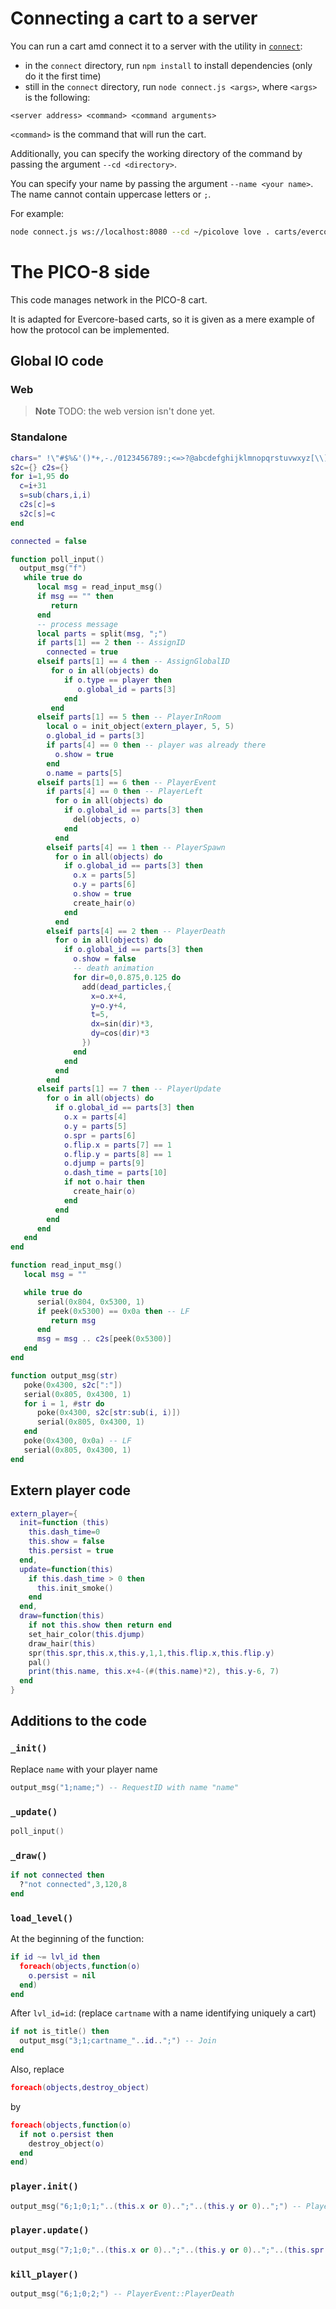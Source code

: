 # Connecting a cart to a server
You can run a cart amd connect it to a server with the utility in [`connect`](connect):
* in the `connect` directory, run `npm install` to install dependencies (only do it the first time)
* still in the `connect` directory, run `node connect.js <args>`, where `<args>` is the following:

`<server address> <command> <command arguments>`

`<command>` is the command that will run the cart.

Additionally, you can specify the working directory of the command by passing the argument `--cd <directory>`.

You can specify your name by passing the argument `--name <your name>`.
The name cannot contain uppercase letters or `;`.

For example:
```bash
node connect.js ws://localhost:8080 --cd ~/picolove love . carts/evercore.p8
```

# The PICO-8 side
This code manages network in the PICO-8 cart.

It is adapted for Evercore-based carts, so it is given as a mere example of how the protocol can be implemented.

## Global IO code
### Web
> **Note** TODO: the web version isn't done yet.

### Standalone
```lua
chars=" !\"#$%&'()*+,-./0123456789:;<=>?@abcdefghijklmnopqrstuvwxyz[\\]^_`abcdefghijklmnopqrstuvwxyz{|}~"
s2c={} c2s={}
for i=1,95 do
  c=i+31
  s=sub(chars,i,i)
  c2s[c]=s
  s2c[s]=c
end

connected = false

function poll_input()
  output_msg("f")
   while true do
      local msg = read_input_msg()
      if msg == "" then
         return
      end
      -- process message
      local parts = split(msg, ";")
      if parts[1] == 2 then -- AssignID
        connected = true
      elseif parts[1] == 4 then -- AssignGlobalID
         for o in all(objects) do
            if o.type == player then
               o.global_id = parts[3]
            end
         end
      elseif parts[1] == 5 then -- PlayerInRoom
        local o = init_object(extern_player, 5, 5)
        o.global_id = parts[3]
        if parts[4] == 0 then -- player was already there
          o.show = true
        end
        o.name = parts[5]
      elseif parts[1] == 6 then -- PlayerEvent
        if parts[4] == 0 then -- PlayerLeft
          for o in all(objects) do
            if o.global_id == parts[3] then
              del(objects, o)
            end
          end
        elseif parts[4] == 1 then -- PlayerSpawn
          for o in all(objects) do
            if o.global_id == parts[3] then
              o.x = parts[5]
              o.y = parts[6]
              o.show = true
              create_hair(o)
            end
          end
        elseif parts[4] == 2 then -- PlayerDeath
          for o in all(objects) do
            if o.global_id == parts[3] then
              o.show = false
              -- death animation
              for dir=0,0.875,0.125 do
                add(dead_particles,{
                  x=o.x+4,
                  y=o.y+4,
                  t=5,
                  dx=sin(dir)*3,
                  dy=cos(dir)*3
                })
              end
            end
          end
        end
      elseif parts[1] == 7 then -- PlayerUpdate
        for o in all(objects) do
          if o.global_id == parts[3] then
            o.x = parts[4]
            o.y = parts[5]
            o.spr = parts[6]
            o.flip.x = parts[7] == 1
            o.flip.y = parts[8] == 1
            o.djump = parts[9]
            o.dash_time = parts[10]
            if not o.hair then
              create_hair(o)
            end
          end
        end
      end
   end
end

function read_input_msg()
   local msg = ""

   while true do
      serial(0x804, 0x5300, 1)
      if peek(0x5300) == 0x0a then -- LF
         return msg
      end
      msg = msg .. c2s[peek(0x5300)]
   end
end

function output_msg(str)
   poke(0x4300, s2c[":"])
   serial(0x805, 0x4300, 1)
   for i = 1, #str do
      poke(0x4300, s2c[str:sub(i, i)])
      serial(0x805, 0x4300, 1)
   end
   poke(0x4300, 0x0a) -- LF
   serial(0x805, 0x4300, 1)
end

```

## Extern player code
```lua
extern_player={
  init=function (this)
    this.dash_time=0
    this.show = false
    this.persist = true
  end,
  update=function(this)
    if this.dash_time > 0 then
      this.init_smoke()
    end
  end,
  draw=function(this)
    if not this.show then return end
    set_hair_color(this.djump)
    draw_hair(this)
    spr(this.spr,this.x,this.y,1,1,this.flip.x,this.flip.y)
    pal()
    print(this.name, this.x+4-(#(this.name)*2), this.y-6, 7)
  end
}
```

## Additions to the code
### `_init()`
Replace `name` with your player name

```lua
output_msg("1;name;") -- RequestID with name "name"
```
### `_update()`
```lua
poll_input()
```
### `_draw()`
```lua
if not connected then
  ?"not connected",3,120,8
end
```
### `load_level()`
At the beginning of the function:
```lua
if id ~= lvl_id then
  foreach(objects,function(o)
    o.persist = nil
  end)
end
```
After `lvl_id=id`:
(replace `cartname` with a name identifying uniquely a cart)
```lua
if not is_title() then
  output_msg("3;1;cartname_"..id..";") -- Join
end
```
Also, replace
```lua
foreach(objects,destroy_object)
```
by
```lua
foreach(objects,function(o)
  if not o.persist then
    destroy_object(o)
  end
end)
```
### `player.init()`
```lua
output_msg("6;1;0;1;"..(this.x or 0)..";"..(this.y or 0)..";") -- PlayerEvent::PlayerSpawn
```
### `player.update()`
```lua
output_msg("7;1;0;"..(this.x or 0)..";"..(this.y or 0)..";"..(this.spr or 0)..";"..(this.flip.x and 1 or 0)..";"..(this.flip.y and 1 or 0)..";"..(this.djump or 0)..";"..(this.dash_time or 0)..";") -- PlayerUpdate
```
### `kill_player()`
```lua
output_msg("6;1;0;2;") -- PlayerEvent::PlayerDeath
```
